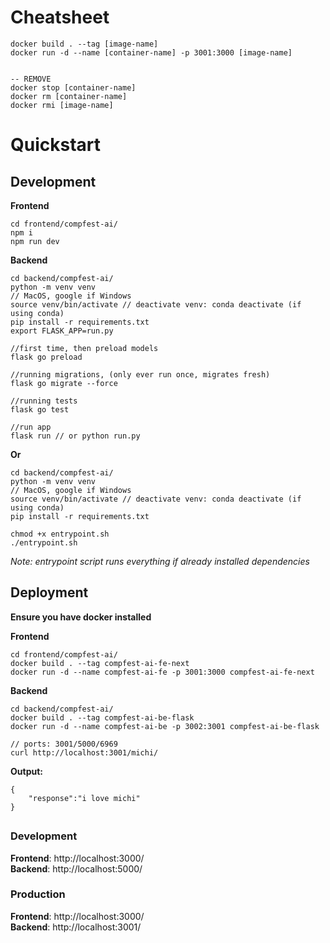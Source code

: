 # Cheatsheet

```
docker build . --tag [image-name]
docker run -d --name [container-name] -p 3001:3000 [image-name]


-- REMOVE
docker stop [container-name]
docker rm [container-name]
docker rmi [image-name]
```

# Quickstart

## Development

**Frontend**

```
cd frontend/compfest-ai/
npm i
npm run dev
```

**Backend**

```
cd backend/compfest-ai/
python -m venv venv
// MacOS, google if Windows
source venv/bin/activate // deactivate venv: conda deactivate (if using conda)
pip install -r requirements.txt
export FLASK_APP=run.py

//first time, then preload models
flask go preload

//running migrations, (only ever run once, migrates fresh)
flask go migrate --force

//running tests
flask go test

//run app
flask run // or python run.py
```

**Or**

```
cd backend/compfest-ai/
python -m venv venv
// MacOS, google if Windows
source venv/bin/activate // deactivate venv: conda deactivate (if using conda)
pip install -r requirements.txt

chmod +x entrypoint.sh
./entrypoint.sh
```

_Note: entrypoint script runs everything if already installed dependencies_

## Deployment

**Ensure you have docker installed**

**Frontend**

```
cd frontend/compfest-ai/
docker build . --tag compfest-ai-fe-next
docker run -d --name compfest-ai-fe -p 3001:3000 compfest-ai-fe-next
```

**Backend**

```
cd backend/compfest-ai/
docker build . --tag compfest-ai-be-flask
docker run -d --name compfest-ai-be -p 3002:3001 compfest-ai-be-flask
```

```
// ports: 3001/5000/6969
curl http://localhost:3001/michi/
```

**Output:**

```
{
    "response":"i love michi"
}
```

##

### Development

**Frontend**: http://localhost:3000/
<br/>
**Backend**: http://localhost:5000/

### Production

**Frontend**: http://localhost:3000/
<br/>
**Backend**: http://localhost:3001/
